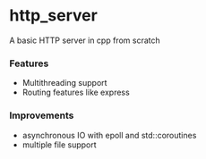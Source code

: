 # http_server
A basic HTTP server in cpp from scratch

### Features
- Multithreading support
- Routing features like express

### Improvements
- asynchronous IO with epoll and std::coroutines
- multiple file support
